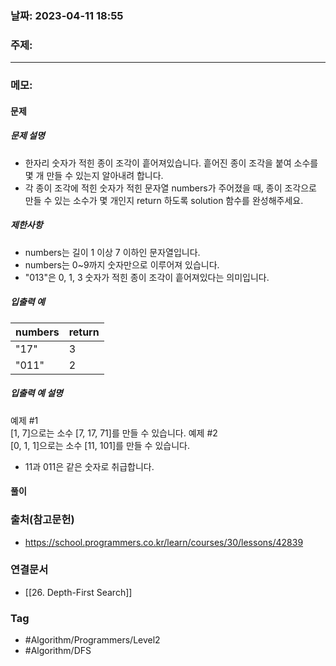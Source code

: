 ### 날짜: 2023-04-11 18:55

### 주제: 
---
### 메모: 
#### 문제
##### 문제 설명
- 한자리 숫자가 적힌 종이 조각이 흩어져있습니다. 흩어진 종이 조각을 붙여 소수를 몇 개 만들 수 있는지 알아내려 합니다.
- 각 종이 조각에 적힌 숫자가 적힌 문자열 numbers가 주어졌을 때, 종이 조각으로 만들 수 있는 소수가 몇 개인지 return 하도록 solution 함수를 완성해주세요.
##### 제한사항
-   numbers는 길이 1 이상 7 이하인 문자열입니다.
-   numbers는 0~9까지 숫자만으로 이루어져 있습니다.
-   "013"은 0, 1, 3 숫자가 적힌 종이 조각이 흩어져있다는 의미입니다.
##### 입출력 예
| numbers | return |
| ------- | ------ |
| "17"    | 3      |
| "011"   | 2      |

##### 입출력 예 설명
예제 #1  
[1, 7]으로는 소수 [7, 17, 71]를 만들 수 있습니다.
예제 #2  
[0, 1, 1]으로는 소수 [11, 101]를 만들 수 있습니다.
-   11과 011은 같은 숫자로 취급합니다.
#### 풀이 

### 출처(참고문헌) 
- https://school.programmers.co.kr/learn/courses/30/lessons/42839

### 연결문서 
- [[26. Depth-First Search]]

### Tag
- #Algorithm/Programmers/Level2 
- #Algorithm/DFS 
